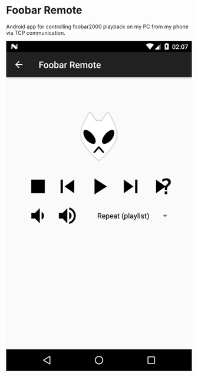 # Foobar Remote
Android app for controlling foobar2000 playback on my PC from my phone via TCP communication.

![Screenshot](https://github.com/rmadlal/foobar-remote/blob/master/img/foobar-remote-screenshot.png?raw=true)
